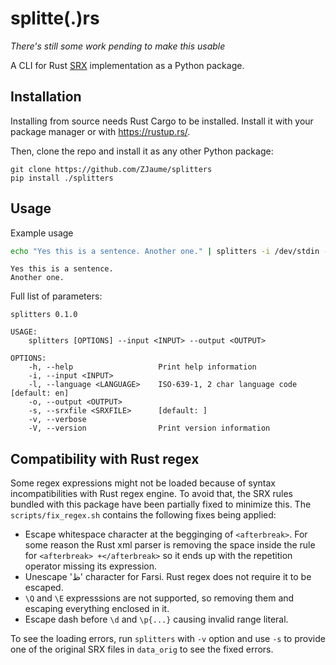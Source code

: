 # splitte(.)rs
*There's still some work pending to make this usable*

A CLI for Rust [SRX](https://github.com/bminixhofer/srx) implementation as a Python package.

## Installation
Installing from source needs Rust Cargo to be installed. Install it with your package manager or with https://rustup.rs/.

Then, clone the repo and install it as any other Python package:
```
git clone https://github.com/ZJaume/splitters
pip install ./splitters
```

## Usage
Example usage
```bash
echo "Yes this is a sentence. Another one." | splitters -i /dev/stdin --output /dev/stdout
```
```
Yes this is a sentence.
Another one.
```

Full list of parameters:
```
splitters 0.1.0

USAGE:
    splitters [OPTIONS] --input <INPUT> --output <OUTPUT>

OPTIONS:
    -h, --help                   Print help information
    -i, --input <INPUT>
    -l, --language <LANGUAGE>    ISO-639-1, 2 char language code [default: en]
    -o, --output <OUTPUT>
    -s, --srxfile <SRXFILE>      [default: ]
    -v, --verbose
    -V, --version                Print version information
```

## Compatibility with Rust regex
Some regex expressions might not be loaded because of syntax incompatibilities with Rust regex engine.
To avoid that, the SRX rules bundled with this package have been partially fixed to minimize this.
The `scripts/fix_regex.sh` contains the following fixes being applied:
  - Escape whitespace character at the begginging of `<afterbreak>`. For some reason the Rust xml parser is removing the space inside the rule for `<afterbreak> +</afterbreak>` so it ends up with the repetition operator missing its expression.
  - Unescape 'ظ' character for Farsi. Rust regex does not require it to be escaped.
  - `\Q` and `\E` expresssions are not supported, so removing them and escaping everything enclosed in it.
  - Escape dash before `\d` and `\p{...}` causing invalid range literal.

To see the loading errors, run `splitters` with `-v` option and use `-s` to provide one of the original SRX files in `data_orig` to see the fixed errors.
